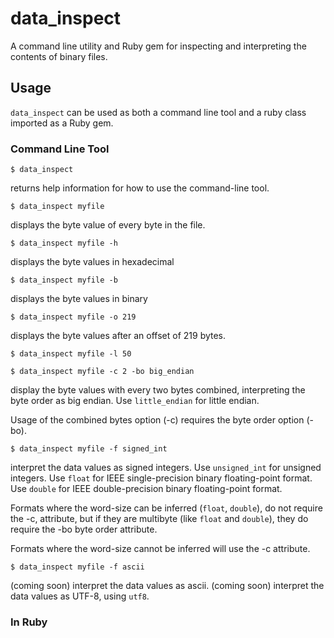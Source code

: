 # data_inspect
A command line utility and Ruby gem for inspecting and interpreting the contents of binary files.

## Usage
`data_inspect` can be used as both a command line tool and a ruby class imported as a Ruby gem.


### Command Line Tool

```
$ data_inspect
```
returns help information for how to use the command-line tool.
  

```
$ data_inspect myfile
```
displays the byte value of every byte in the file.


```
$ data_inspect myfile -h
```
displays the byte values in hexadecimal


```
$ data_inspect myfile -b
```
displays the byte values in binary


```
$ data_inspect myfile -o 219
```
displays the byte values after an offset of 219 bytes.

```
$ data_inspect myfile -l 50
```


```
$ data_inspect myfile -c 2 -bo big_endian
```
display the byte values with every two bytes combined, interpreting the byte order as big endian. Use `little_endian` for little endian.

Usage of the combined bytes option (-c) requires the byte order option (-bo).


```
$ data_inspect myfile -f signed_int
```
interpret the data values as signed integers. Use `unsigned_int` for unsigned integers. Use `float` for IEEE single-precision binary floating-point format. Use `double` for IEEE double-precision binary floating-point format. 

Formats where the word-size can be inferred (`float`, `double`), do not require the -c, attribute, but if they are multibyte (like `float` and `double`), they do require the -bo byte order attribute.

Formats where the word-size cannot be inferred will use the -c attribute.


```
$ data_inspect myfile -f ascii
```
(coming soon) interpret the data values as ascii. (coming soon) interpret the data values as UTF-8, using `utf8`.



### In Ruby

